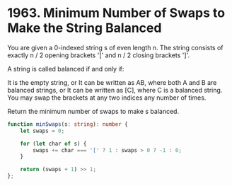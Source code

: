 # 1963. Minimum Number of Swaps to Make the String Balanced

You are given a 0-indexed string s of even length n. The string consists of exactly n / 2 opening brackets '[' and n / 2 closing brackets ']'.

A string is called balanced if and only if:

It is the empty string, or
It can be written as AB, where both A and B are balanced strings, or
It can be written as [C], where C is a balanced string.
You may swap the brackets at any two indices any number of times.

Return the minimum number of swaps to make s balanced.

```ts
function minSwaps(s: string): number {
    let swaps = 0;

    for (let char of s) {
        swaps += char === '[' ? 1 : swaps > 0 ? -1 : 0;
    }

    return (swaps + 1) >> 1;
};
```
